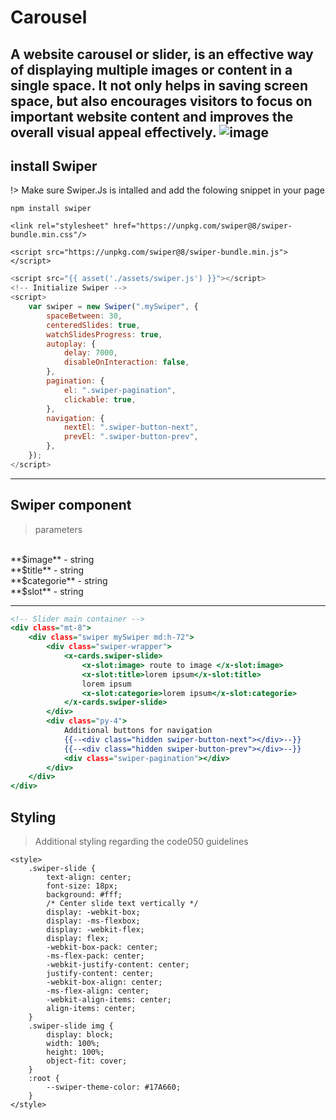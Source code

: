 # Carousel
A website carousel or slider, is an effective way of displaying multiple images or content in a single space. It not only helps in saving screen space, but also encourages visitors to focus on important website content and improves the overall visual appeal effectively.
![image](./../../_media/examples/swiper/swiper.gif)
---
## install Swiper
!> Make sure Swiper.Js is intalled and add the folowing snippet in your page

```npm
npm install swiper
```

```cdn
<link rel="stylesheet" href="https://unpkg.com/swiper@8/swiper-bundle.min.css"/>

<script src="https://unpkg.com/swiper@8/swiper-bundle.min.js"></script>
```

```.js
<script src="{{ asset('./assets/swiper.js') }}"></script>
<!-- Initialize Swiper -->
<script>
    var swiper = new Swiper(".mySwiper", {
        spaceBetween: 30,
        centeredSlides: true,
        watchSlidesProgress: true,
        autoplay: {
            delay: 7000,
            disableOnInteraction: false,
        },
        pagination: {
            el: ".swiper-pagination",
            clickable: true,
        },
        navigation: {
            nextEl: ".swiper-button-next",
            prevEl: ".swiper-button-prev",
        },
    });
</script>
```


---
## Swiper component
> parameters
<br>
**$image** - string
<br>
**$title** - string
<br>
**$categorie** - string
<br>
**$slot** - string

---
```.html
<!-- Slider main container -->
<div class="mt-8">
    <div class="swiper mySwiper md:h-72">
        <div class="swiper-wrapper">
            <x-cards.swiper-slide>
                <x-slot:image> route to image </x-slot:image>
                <x-slot:title>lorem ipsum</x-slot:title>
                lorem ipsum
                <x-slot:categorie>lorem ipsum</x-slot:categorie>
            </x-cards.swiper-slide>
        </div>
        <div class="py-4">
            Additional buttons for navigation
            {{--<div class="hidden swiper-button-next"></div>--}}
            {{--<div class="hidden swiper-button-prev"></div>--}}
            <div class="swiper-pagination"></div>
        </div>
    </div>
</div>
```
## Styling
> Additional styling regarding the code050 guidelines

```style
<style>
    .swiper-slide {
        text-align: center;
        font-size: 18px;
        background: #fff;
        /* Center slide text vertically */
        display: -webkit-box;
        display: -ms-flexbox;
        display: -webkit-flex;
        display: flex;
        -webkit-box-pack: center;
        -ms-flex-pack: center;
        -webkit-justify-content: center;
        justify-content: center;
        -webkit-box-align: center;
        -ms-flex-align: center;
        -webkit-align-items: center;
        align-items: center;
    }
    .swiper-slide img {
        display: block;
        width: 100%;
        height: 100%;
        object-fit: cover;
    }
    :root {
        --swiper-theme-color: #17A660;
    }
</style>
```

